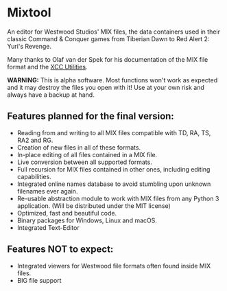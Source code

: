 Mixtool
========

An editor for Westwood Studios' MIX files, the data containers used in their classic Command & Conquer games from Tiberian Dawn to Red Alert 2: Yuri's Revenge.

Many thanks to Olaf van der Spek for his documentation of the MIX file format and the [XCC Utilities](http://xhp.xwis.net/).

**WARNING:** This is alpha software. Most functions won't work as expected and it may destroy the files you open with it! Use at your own risk and always have a backup at hand.


Features planned for the final version:
----------------------------------------
* Reading from and writing to all MIX files compatible with TD, RA, TS, RA2 and RG.
* Creation of new files in all of these formats.
* In-place editing of all files contained in a MIX file.
* Live conversion between all supported formats.
* Full recursion for MIX files contained in other ones, including editing capabilities.
* Integrated online names database to avoid stumbling upon unknown filenames ever again.
* Re-usable abstraction module to work with MIX files from any Python 3 application.
  (Will be distributed under the MIT license)
* Optimized, fast and beautiful code.
* Binary packages for Windows, Linux and macOS.
* Integrated Text-Editor


Features NOT to expect:
------------------------
* Integrated viewers for Westwood file formats often found inside MIX files.
* BIG file support
